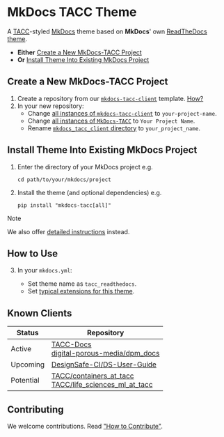 # MkDocs TACC Theme

A [TACC](https://www.tacc.utexas.edu/)-styled [MkDocs](https://www.mkdocs.org/) theme based on **MkDocs**' own [ReadTheDocs theme](https://www.mkdocs.org/user-guide/choosing-your-theme/#readthedocs).

- **Either** [Create a New MkDocs-TACC Project](#create-a-new-mkdocs-tacc-project)
- **Or** [Install Theme Into Existing MkDocs Project](#install-theme-into-existing-mkdocs-project)

## Create a New MkDocs-TACC Project

1. Create a repository from our [`mkdocs-tacc-client`](https://github.com/TACC/mkdocs-tacc-client) template. [How?][create-from-template]
2. In your new repository:
    - Change [all instances of `mkdocs-tacc-client`](https://github.com/search?q=repo%3ATACC%2Fmkdocs-tacc-client+%22mkdocs-tacc-client%22&type=code) to `your-project-name`.
    - Change [all instances of `MkDocs-TACC`](https://github.com/search?q=repo%3ATACC%2Fmkdocs-tacc-client%20%22MkDocs-TACC%22&type=code) to `Your Project Name`.
    - Rename [`mkdocs_tacc_client` directory](https://github.com/TACC/mkdocs-tacc-client/tree/main/mkdocs_tacc_client) to `your_project_name`.

## Install Theme Into Existing MkDocs Project

1. Enter the directory of your MkDocs project e.g.

    ```shell
    cd path/to/your/mkdocs/project
    ```

2. Install the theme (and optional dependencies) e.g.

    ```shell
    pip install "mkdocs-tacc[all]"
    ```

> [!NOTE]
> We also offer [detailed instructions](https://tacc.github.io/mkdocs-tacc/) instead.

## How to Use

3. In your `mkdocs.yml`:

    - Set theme name as `tacc_readthedocs`.
    - Set [typical extensions for this theme](./docs/extensions.md#typical).

## Known Clients

| Status | Repository |
| - | - |
| Active | [TACC-Docs](https://github.com/TACC/TACC-Docs)<br>[digital-porous-media/dpm_docs](https://github.com/digital-porous-media/dpm_docs) |
| Upcoming | [DesignSafe-CI/DS-User-Guide](https://github.com/DesignSafe-CI/DS-User-Guide) |
| Potential | [TACC/containers_at_tacc](https://github.com/TACC/containers_at_tacc)<br>[TACC/life_sciences_ml_at_tacc](https://github.com/TACC/life_sciences_ml_at_tacc) |

## Contributing

We welcome contributions. Read ["How to Contribute"](./CONTRIBUTING.md).

[create-from-template]: https://docs.github.com/en/repositories/creating-and-managing-repositories/creating-a-repository-from-a-template#creating-a-repository-from-a-template
